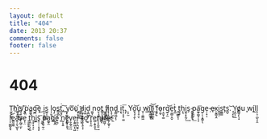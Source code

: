 ```yaml
---
layout: default
title: "404"
date: 2013 20:37
comments: false
footer: false
---
```


# 404

T̫̟̠͈ͅh҉̪̖̹̺i̘̦̲͖̞͜ͅs̸͉̖̟͕ͅ ͓̫͞p̭̤͘a͇͚ͅg̪͡e͓͜ i̱͔̩̱̖͇̘s̺͍͎̮̫̩ l̩̹̬ͅo̡̗s̳̩̻t̲̮̥͘,̥͠ ̟y͙͚̭͉͎̙͍o͞u҉̫͙̮̜̺ ̺͓̹̥̤d̷͎̺̣̪̗͇i̟͚d͙͖̺̱̩ ͚̮̖no̮͉͉̰t͇͈̮͙̻̻ ͖̱̪͈͓͖f̸̗̦̮̳̫̟ͅi̙̟͙͔̫̞͍n̢̝̩͙͉͉d̟̳̤̻͙͕ ͚i͙̖t͎̦̝͓̜͚͞.̡̗ ͕͕̫Yo̬̘̘̖̱͝ͅu̥̹̥̮̜ ͏̬̜̣̫͇͖w͖i҉͍̯̪̫̥l̠̝̭̱͇̻͝l̺̝͍̯̤ͅ ͉̖̝̕f͉̥͕o̴̗̼̞ŗ̼͈͎͚g̠̗̼͝e̠͚̺̣̭̬ṱ̲̀ ͈̦̲̻̝͎ṯ̞̱h̝͉i̺̭͙̝̰̗͢s̡ ̴̙̬̩̥̬̹p̱͚̺̦͓͟a͖̟͇̘̩͉͞ͅg̩͔͔̝̳̗̖e̦̦̟͔ ̵̦e̷̘x̦̬͇͉̭i͍̬̘̜s͚̲̳t̡s̪̬.͝ ̘̜̙̱ͅY͎̪̖̜̲o̸͇̲̘̙͉̟u ̥w̨í̼ḻl̨̦̠̜̺̖̞̯ l͎̦̫̳̬̱̘͝e͇̰͚̰a̭̜͈͉̺̱ͅv̩̰̺̠̫̙e̞̹̤ ̟̫̮̥̟̮̘t̢̪̤̦̖̖͈h̟͓̹͓̘ͅi͏͖͓̣s̥̜̦̣̝̘̟͞ ̮͚̣p͏̯̫͉̼̜̤a͚̬̼g҉̰͙̼e̠̪̗ ̛̥n̰̹̥͍e̱̺̗̙̱̬͢v̗̬̰̬̫e͔̱͍͖̞͉̺r̙̼̙̪͖̘̣̀ ̶̗͓t̞̥̙̭̖͓́o͔ ͇̣͡r͈͎̠̰e̺̣̭̥̯̟͢ṭ̸͎̥̰̱u͇̘r͖͖̜ṇ̶̗͚̥̣.̯̕